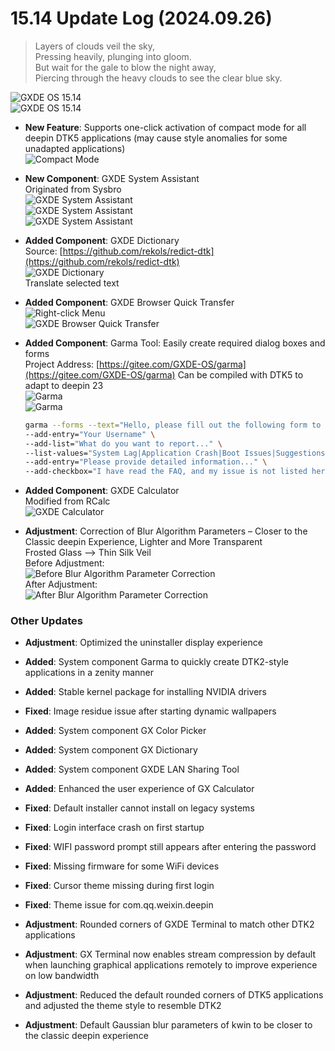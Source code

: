 # 15.14 Update Log (2024.09.26)

> Layers of clouds veil the sky,  
> Pressing heavily, plunging into gloom.  
> But wait for the gale to blow the night away,  
> Piercing through the heavy clouds to see the clear blue sky.

![GXDE OS 15.14](/news/15.14/all1.png)  
![GXDE OS 15.14](/news/15.14/all2.png)  

- **New Feature**: Supports one-click activation of compact mode for all deepin DTK5 applications (may cause style anomalies for some unadapted applications)  
  ![Compact Mode](/news/15.14/sizemode.png)  

- **New Component**: GXDE System Assistant  
  Originated from Sysbro  
  ![GXDE System Assistant](/news/15.14/gxde-system-assistant1.png)  
  ![GXDE System Assistant](/news/15.14/gxde-system-assistant2.png)  
  ![GXDE System Assistant](/news/15.14/gxde-system-assistant3.png)  

- **Added Component**: GXDE Dictionary  
  Source: [https://github.com/rekols/redict-dtk](https://github.com/rekols/redict-dtk)  
  ![GXDE Dictionary](/news/15.14/4.png)  
  Translate selected text  

- **Added Component**: GXDE Browser Quick Transfer  
  ![Right-click Menu](/news/15.14/send-menu.png)  
  ![GXDE Browser Quick Transfer](/news/15.14/5.png)  

- **Added Component**: Garma Tool: Easily create required dialog boxes and forms  
  Project Address: [https://gitee.com/GXDE-OS/garma](https://gitee.com/GXDE-OS/garma) Can be compiled with DTK5 to adapt to deepin 23  
  ![Garma](/news/15.14/garma.png)  
  ![Garma](/news/15.14/6.png)  
  ```bash
  garma --forms --text="Hello, please fill out the following form to report an issue" \
  --add-entry="Your Username" \
  --add-list="What do you want to report..." \
  --list-values="System Lag|Application Crash|Boot Issues|Suggestions for Improvement|Other Issues" \
  --add-entry="Please provide detailed information..." \
  --add-checkbox="I have read the FAQ, and my issue is not listed here"
  ```

- **Added Component**: GXDE Calculator  
  Modified from RCalc  
  ![GXDE Calculator](/news/15.14/calc.png)  

- **Adjustment**: Correction of Blur Algorithm Parameters – Closer to the Classic deepin Experience, Lighter and More Transparent  
  Frosted Glass –> Thin Silk Veil  
  Before Adjustment:  
  ![Before Blur Algorithm Parameter Correction](/news/15.14/old-blur.png)  
  After Adjustment:  
  ![After Blur Algorithm Parameter Correction](/news/15.14/new-blur.png)  

### Other Updates

- **Adjustment**: Optimized the uninstaller display experience  

- **Added**: System component Garma to quickly create DTK2-style applications in a zenity manner  
- **Added**: Stable kernel package for installing NVIDIA drivers  
- **Fixed**: Image residue issue after starting dynamic wallpapers  
- **Added**: System component GX Color Picker  
- **Added**: System component GX Dictionary  
- **Added**: System component GXDE LAN Sharing Tool  
- **Added**: Enhanced the user experience of GX Calculator  

- **Fixed**: Default installer cannot install on legacy systems  

- **Fixed**: Login interface crash on first startup  
- **Fixed**: WIFI password prompt still appears after entering the password  
- **Fixed**: Missing firmware for some WiFi devices  
- **Fixed**: Cursor theme missing during first login  
- **Fixed**: Theme issue for com.qq.weixin.deepin  

- **Adjustment**: Rounded corners of GXDE Terminal to match other DTK2 applications  
- **Adjustment**: GX Terminal now enables stream compression by default when launching graphical applications remotely to improve experience on low bandwidth  
- **Adjustment**: Reduced the default rounded corners of DTK5 applications and adjusted the theme style to resemble DTK2  
- **Adjustment**: Default Gaussian blur parameters of kwin to be closer to the classic deepin experience  
